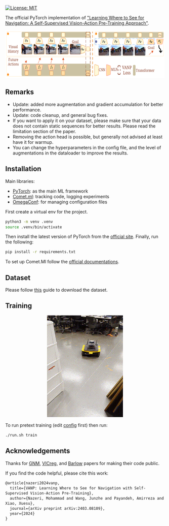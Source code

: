 [![License: MIT](https://img.shields.io/badge/License-MIT-yellow.svg)](https://opensource.org/licenses/MIT)

The official PyTorch implementation of ["Learning Where to See for Navigation: A Self-Supervised Vision-Action Pre-Training Approach"](https://arxiv.org/abs/2403.08109).

<p align="center">
  <img src="docs/VANP.svg"  height="150" width="600"/>
</p>

## Remarks
* Update: added more augmentation and gradient accumulation for better performance.
* Update: code cleanup, and general bug fixes.
* If you want to apply it on your dataset, please make sure that your data does not contain static sequences for better results. Please read the limitation section of the paper.
* Removing the action head is possible, but generally not advised at least have it for warmup.
* You can change the hyperparameters in the config file, and the level of augmentations in the dataloader to improve the results.


## Installation
Main libraries:
* [PyTorch](https://www.pytorch.org/): as the main ML framework
* [Comet.ml](https://www.comet.ml): tracking code, logging experiments
* [OmegaConf](https://omegaconf.readthedocs.io/en/latest/): for managing configuration files

First create a virtual env for the project. 
```bash
python3 -m venv .venv
source .venv/bin/activate
```

Then install the latest version of PyTorch from the [official site](https://www.pytorch.org/). Finally, run the following:
```bash
pip install -r requirements.txt
```
To set up Comet.Ml follow the [official documentations](https://www.comet.ml/docs/).

## Dataset
Please follow [this](docs/data_parser.md) guide to download the dataset.

## Training
<p align="center">
  <img src="docs/vanp.gif"/>
</p>

To run pretext training (edit [config](VANP/conf/config_pretext.yaml) first) then run:
```bash
./run.sh train
```

[//]: # (## Sample Outputs)

[//]: # (Unlike ImageNet weights which primarily focus on a single salient object within the environment, regardless of its distance, )

[//]: # (the proposed VANP demonstrates greater accuracy in attending to multiple nearby )

[//]: # (objects that directly influence the robot's trajectory by activating regions corresponding to )

[//]: # (pedestrians, cars, trash cans, doors, and other relevant elements.)

[//]: # ()
[//]: # (![Sample outputs]&#40;docs/samples/sample1.jpg&#41;)

[//]: # ()
[//]: # (However, the model sometimes fails to pay attention to the important regions affecting the trajectory. )

[//]: # (We can see activations in the sky or lots of unnecessary activations:)

[//]: # ()
[//]: # (![Sample outputs]&#40;docs/samples/sample2.jpg&#41;)

## Acknowledgements
Thanks for [GNM](https://github.com/PrieureDeSion/drive-any-robot), [VICreg](https://github.com/facebookresearch/vicreg/tree/main), and [Barlow](https://github.com/facebookresearch/barlowtwins) papers for making their code public.

If you find the code helpful, please cite this work:
```
@article{nazeri2024vanp,
  title={VANP: Learning Where to See for Navigation with Self-Supervised Vision-Action Pre-Training},
  author={Nazeri, Mohammad and Wang, Junzhe and Payandeh, Amirreza and Xiao, Xuesu},
  journal={arXiv preprint arXiv:2403.08109},
  year={2024}
}
```
